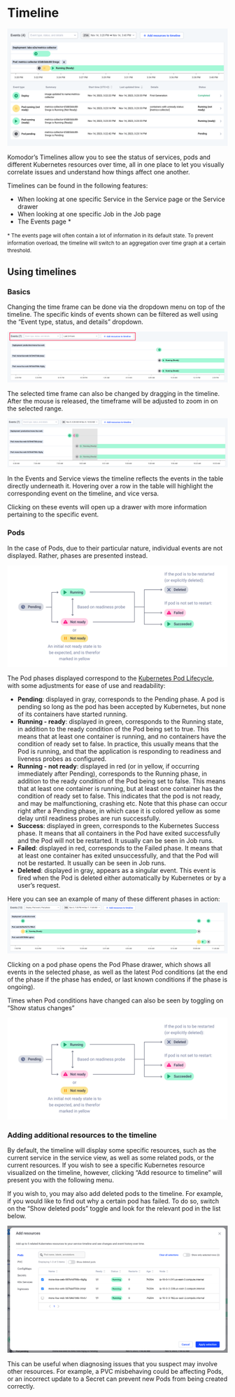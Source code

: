 # Timeline

![A screenshot of the Komodor timeline](img/timeline/image4.png)

Komodor’s Timelines allow you to see the status of services, pods and different Kubernetes resources over time, all in one place to let you visually correlate issues and understand how things affect one another.

Timelines can be found in the following features:
- When looking at one specific Service in the Service page or the Service drawer
- When looking at one specific Job in the Job page
- The Events page \*

<small>\* The events page will often contain a lot of information in its default state. To prevent information overload, the timeline will switch to an aggregation over time graph at a certain threshold.</small>

## Using timelines

### Basics

Changing the time frame can be done via the dropdown menu on top of the timeline. The specific kinds of events shown can be filtered as well using the “Event type, status, and details” dropdown.

![A screenshot of the Komodor timeline with the section at the top highlighted](img/timeline/image5.png)

The selected time frame can also be changed by dragging in the timeline. After the mouse is released, the timeframe will be adjusted to zoom in on the selected range.

![A screenshot of the Komodor timeline with a section of the timeline being dragged over in order to zoom](img/timeline/image2.png)

In the Events and Service views the timeline reflects the events in the table directly underneath it. Hovering over a row in the table will highlight the corresponding event on the timeline, and vice versa.

Clicking on these events will open up a drawer with more information pertaining to the specific event.

### Pods

In the case of Pods, due to their particular nature, individual events are not displayed. Rather, phases are presented instead.

![A chart showing different pod phases and the flows between them](img/timeline/image3.png)

The Pod phases displayed correspond to the [Kubernetes Pod Lifecycle](https://kubernetes.io/docs/concepts/workloads/pods/pod-lifecycle/), with some adjustments for ease of use and readability:
- **Pending**: displayed in gray, corresponds to the Pending phase. A pod is pending so long as the pod has been accepted by Kubernetes, but none of its containers have started running.
- **Running - ready**: displayed in green, corresponds to the Running state, in addition to the ready condition of the Pod being set to true. This means that at least one container is running, and no containers have the condition of ready set to false. In practice, this usually means that the Pod is running, and that the application is responding to readiness and liveness probes as configured.
- **Running - not ready**: displayed in red (or in yellow, if occurring immediately after Pending), corresponds to the Running phase, in addition to the ready condition of the Pod being set to false. This means that at least one container is running, but at least one container has the condition of ready set to false. This indicates that the pod is not ready, and may be malfunctioning, crashing etc. Note that this phase can occur right after a Pending phase, in which case it is colored yellow as some delay until readiness probes are run successfully.
- **Success**: displayed in green, corresponds to the Kubernetes Success phase. It means that all containers in the Pod have exited successfully and the Pod will not be restarted. It usually can be seen in Job runs.
- **Failed**: displayed in red, corresponds to the Failed phase. It means that at least one container has exited unsuccessfully, and that the Pod will not be restarted. It usually can be seen in Job runs.
- **Deleted**: displayed in gray, appears as a singular event. This event is fired when the Pod is deleted either automatically by Kubernetes or by a user’s request.

Here you can see an example of many of these different phases in action:
![A timeline showing several pods and their various interactions with deployment events occurring in this service](img/timeline/image7.png)

Clicking on a pod phase opens the Pod Phase drawer, which shows all events in the selected phase, as well as the latest Pod conditions (at the end of the phase if the phase has ended, or last known conditions if the phase is ongoing).

Times when Pod conditions have changed can also be seen by toggling on “Show status changes”

![An open pod phase drawer, with the toggle to show or hide status changes highlighted with a red rectangle](img/timeline/image3.png)

### Adding additional resources to the timeline

By default, the timeline will display some specific resources, such as the current service in the service view, as well as some related pods, or the current resources. If you wish to see a specific Kubernetes resource visualized on the timeline, however, clicking “Add resource to timeline” will present you with the following menu.

If you wish to, you may also add deleted pods to the timeline. For example, if you would like to find out why a certain pod has failed. To do so, switch on the “Show deleted pods” toggle and look for the relevant pod in the list below.

![The add resources modal, showing pods that can be added](img/timeline/image1.png)

This can be useful when diagnosing issues that you suspect may involve other resources. For example, a PVC misbehaving could be affecting Pods, or an incorrect update to a Secret can prevent new Pods from being created correctly.
